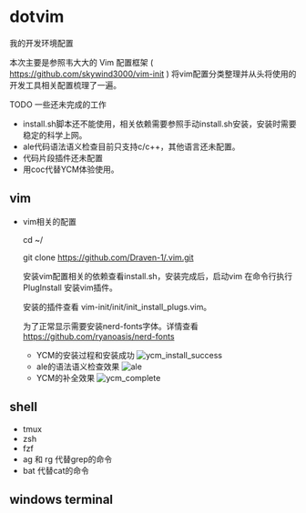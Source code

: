 # dotvim
我的开发环境配置

本次主要是参照韦大大的 Vim 配置框架 ( https://github.com/skywind3000/vim-init ) 将vim配置分类整理并从头将使用的开发工具相关配置梳理了一遍。

TODO 一些还未完成的工作
* install.sh脚本还不能使用，相关依赖需要参照手动install.sh安装，安装时需要稳定的科学上网。
* ale代码语法语义检查目前只支持c/c++，其他语言还未配置。
* 代码片段插件还未配置
* 用coc代替YCM体验使用。
## vim
* vim相关的配置

    cd ~/

    git clone https://github.com/Draven-1/.vim.git 

    安装vim配置相关的依赖查看install.sh，安装完成后，启动vim 在命令行执行 PlugInstall 安装vim插件。

    安装的插件查看 vim-init/init/init_install_plugs.vim。

    为了正常显示需要安装nerd-fonts字体。详情查看 https://github.com/ryanoasis/nerd-fonts

    - YCM的安装过程和安装成功
    ![ycm_install_success](https://github.com/Draven-1/.vim/assets/54003179/461f1b3b-353e-4031-b0e8-111e5b5ddc78)
    - ale的语法语义检查效果
    ![ale](https://github.com/Draven-1/.vim/assets/54003179/f79f9cb9-7625-438d-a4b2-cb9fc06f6614)
    - YCM的补全效果
    ![ycm_complete](https://github.com/Draven-1/.vim/assets/54003179/68535f5c-8a80-4dbc-af4f-39244c67658d)

## shell
* tmux 
* zsh
* fzf
* ag 和 rg 代替grep的命令
* bat 代替cat的命令

## windows terminal




















